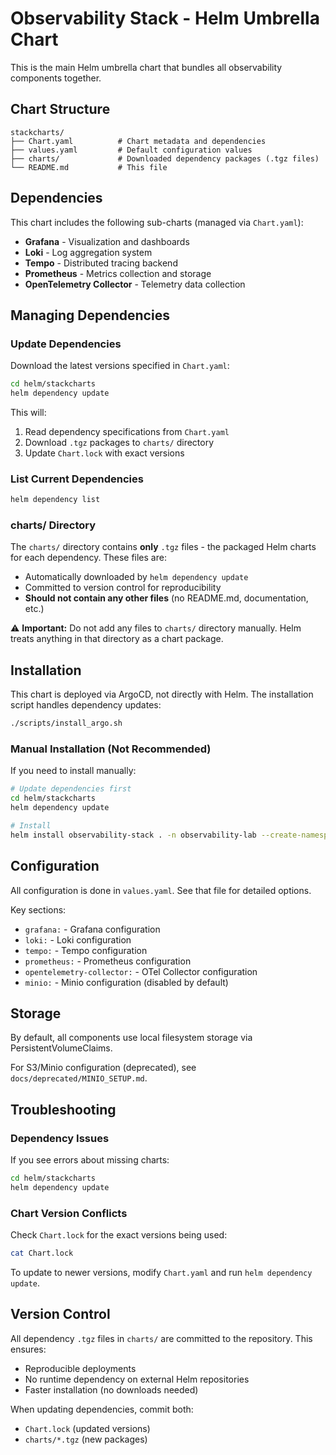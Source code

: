 # Observability Stack - Helm Umbrella Chart

This is the main Helm umbrella chart that bundles all observability components together.

## Chart Structure

```
stackcharts/
├── Chart.yaml          # Chart metadata and dependencies
├── values.yaml         # Default configuration values
├── charts/             # Downloaded dependency packages (.tgz files)
└── README.md           # This file
```

## Dependencies

This chart includes the following sub-charts (managed via `Chart.yaml`):

- **Grafana** - Visualization and dashboards
- **Loki** - Log aggregation system  
- **Tempo** - Distributed tracing backend
- **Prometheus** - Metrics collection and storage
- **OpenTelemetry Collector** - Telemetry data collection

## Managing Dependencies

### Update Dependencies

Download the latest versions specified in `Chart.yaml`:

```bash
cd helm/stackcharts
helm dependency update
```

This will:
1. Read dependency specifications from `Chart.yaml`
2. Download `.tgz` packages to `charts/` directory
3. Update `Chart.lock` with exact versions

### List Current Dependencies

```bash
helm dependency list
```

### charts/ Directory

The `charts/` directory contains **only** `.tgz` files - the packaged Helm charts for each dependency. These files are:
- Automatically downloaded by `helm dependency update`
- Committed to version control for reproducibility
- **Should not contain any other files** (no README.md, documentation, etc.)

⚠️ **Important:** Do not add any files to `charts/` directory manually. Helm treats anything in that directory as a chart package.

## Installation

This chart is deployed via ArgoCD, not directly with Helm. The installation script handles dependency updates:

```bash
./scripts/install_argo.sh
```

### Manual Installation (Not Recommended)

If you need to install manually:

```bash
# Update dependencies first
cd helm/stackcharts
helm dependency update

# Install
helm install observability-stack . -n observability-lab --create-namespace
```

## Configuration

All configuration is done in `values.yaml`. See that file for detailed options.

Key sections:
- `grafana:` - Grafana configuration
- `loki:` - Loki configuration  
- `tempo:` - Tempo configuration
- `prometheus:` - Prometheus configuration
- `opentelemetry-collector:` - OTel Collector configuration
- `minio:` - Minio configuration (disabled by default)

## Storage

By default, all components use local filesystem storage via PersistentVolumeClaims.

For S3/Minio configuration (deprecated), see `docs/deprecated/MINIO_SETUP.md`.

## Troubleshooting

### Dependency Issues

If you see errors about missing charts:

```bash
cd helm/stackcharts
helm dependency update
```

### Chart Version Conflicts

Check `Chart.lock` for the exact versions being used:

```bash
cat Chart.lock
```

To update to newer versions, modify `Chart.yaml` and run `helm dependency update`.

## Version Control

All dependency `.tgz` files in `charts/` are committed to the repository. This ensures:
- Reproducible deployments
- No runtime dependency on external Helm repositories  
- Faster installation (no downloads needed)

When updating dependencies, commit both:
- `Chart.lock` (updated versions)
- `charts/*.tgz` (new packages)
